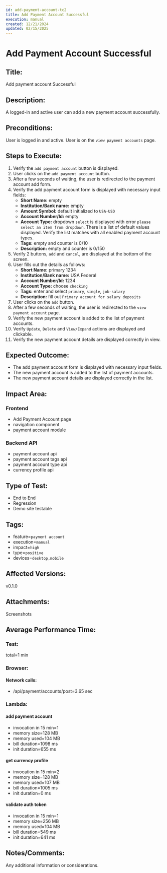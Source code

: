 ```yaml
---
id: add-payment-account-tc2
title: Add Payment Account Successful
execution: manual
created: 12/21/2024
updated: 02/15/2025
---
```


# Add Payment Account Successful

## Title:

Add payment account Successful

## Description:

A logged-in and active user can add a new payment account successfully.

## Preconditions:

User is logged in and active. User is on the `view payment accounts` page.

## Steps to Execute:

1. Verify the `add payment account` button is displayed.
2. User clicks on the `add payment account` button.
3. After a few seconds of waiting, the user is redirected to the payment account add form.
4. Verify the add payment account form is displayed with necessary input fields:
   - **Short Name:** empty
   - **Institution/Bank name:** empty
   - **Amount Symbol:** default initialized to `USA-USD`
   - **Account Number/Id:** empty
   - **Account Type:** dropdown `select` is displayed with error `please select an item from dropdown`. There is a list of default values displayed. Verify the list matches with all enabled payment account types.
   - **Tags:** empty and counter is 0/10
   - **Description:** empty and counter is 0/150
5. Verify 2 buttons, `add` and `cancel`, are displayed at the bottom of the screen.
6. User fills out the details as follows:
   - **Short Name:** primary 1234
   - **Institution/Bank name:** USA Federal
   - **Account Number/Id:** 1234
   - **Account Type:** choose `checking`
   - **Tags:** enter and select `primary`, `single`, `job-salary`
   - **Description:** fill out `Primary account for salary deposits`
7. User clicks on the `add` button.
8. After a few seconds of waiting, the user is redirected to the `view payment account` page.
9. Verify the new payment account is added to the list of payment accounts.
10. Verify `Update`, `Delete` and `View/Expand` actions are displayed and clickable.
11. Verify the new payment account details are displayed correctly in view.

## Expected Outcome:

- The add payment account form is displayed with necessary input fields.
- The new payment account is added to the list of payment accounts.
- The new payment account details are displayed correctly in the list.

## Impact Area:

### Frontend

- Add Payment Account page
- navigation component
- payment account module

### Backend API

- payment account api
- payment account tags api
- payment account type api
- currency profile api

## Type of Test:

- End to End
- Regression
- Demo site testable

## Tags:

- feature=`payment account`
- execution=`manual`
- impact=`high`
- type=`positive`
- devices=`desktop,mobile`

## Affected Versions:

v0.1.0

## Attachments:

Screenshots

## Average Performance Time:

### Test:

total=1 min

### Browser:

#### Network calls:

- /api/payment/accounts/post=3.65 sec

### Lambda:

#### add payment account

- invocation in 15 min=1
- memory size=128 MB
- memory used=104 MB
- bill duration=1098 ms
- init duration=655 ms

#### get currency profile

- invocation in 15 min=2
- memory size=128 MB
- memory used=107 MB
- bill duration=1005 ms
- init duration=0 ms

#### validate auth token

- invocation in 15 min=1
- memory size=256 MB
- memory used=104 MB
- bill duration=549 ms
- init duration=641 ms

## Notes/Comments:

Any additional information or considerations.

